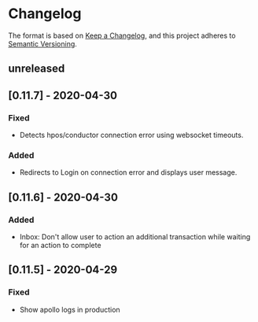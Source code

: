# Changelog

The format is based on [Keep a Changelog](https://keepachangelog.com/en/1.0.0/),
and this project adheres to [Semantic Versioning](https://semver.org/spec/v2.0.0.html).

## unreleased

## [0.11.7] - 2020-04-30
### Fixed
- Detects hpos/conductor connection error using websocket timeouts.
### Added
- Redirects to Login on connection error and displays user message.

## [0.11.6] - 2020-04-30
### Added
- Inbox: Don't allow user to action an additional transaction while waiting for an action to complete

## [0.11.5] - 2020-04-29
### Fixed
- Show apollo logs in production